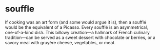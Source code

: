 # souffle
If cooking was an art form (and some would argue it is), then a soufflé would be the equivalent of a Picasso. Every soufflé is an asymmetrical, one-of-a-kind dish. This billowy creation—a hallmark of French culinary tradition—can be served as a sweet dessert with chocolate or berries, or a savory meal with gruyère cheese, vegetables, or meat.